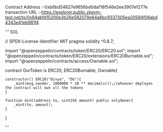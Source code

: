Contract Address :-0xb6bd54627e9656bd0daf18f546e2ee3907ef277e 
transaction URL :-https://explorer.public.zkevm-test.net/tx/0x64abfd15200e3b26e582079e84a6bc9337305ea20594f06ab44343e41eb981f4

''' SOL

// SPDX-License-Identifier: MIT
pragma solidity ^0.8.7;

import "@openzeppelin/contracts/token/ERC20/ERC20.sol";
import "@openzeppelin/contracts/token/ERC20/extensions/ERC20Burnable.sol";
import "@openzeppelin/contracts/access/Ownable.sol";

contract OurToken is ERC20, ERC20Burnable, Ownable{
    
    constructor() ERC20("Divya", "DG"){
        _mint(msg.sender, 1000000 * 10 ** decimals());//whoever deployes the contract will own all the tokens 
    }

    function mint(address to, uint256 amount) public onlyOwner{
        _mint(to, amount);
    }
}

'''
